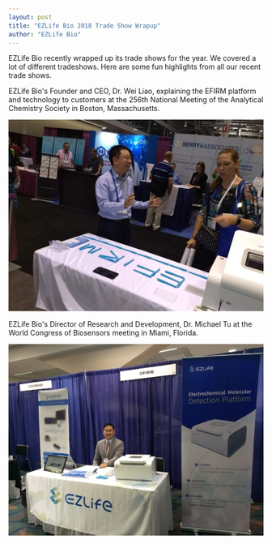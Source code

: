 ```yaml
---
layout: post
title: "EZLife Bio 2018 Trade Show Wrapup"
author: "EZLife Bio"
---
```


EZLife Bio recently wrapped up its trade shows for the year. We covered a lot of different tradeshows. Here are some fun highlights from all our recent trade shows. 


EZLife Bio's Founder and CEO, Dr. Wei Liao, explaining the EFIRM platform and technology to customers at the 256th National Meeting of the Analytical Chemistry Society in Boston, Massachusetts.

<img src="/img/news/acs.jpg">

EZLife Bio's Director of Research and Development, Dr. Michael Tu at the World Congress of Biosensors meeting in Miami, Florida.

<img src="/img/news/wcb.png">
